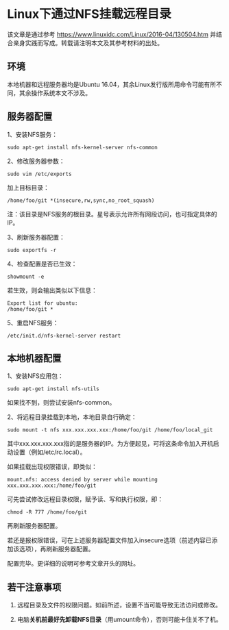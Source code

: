 # Linux下通过NFS挂载远程目录

该文章是通过参考 https://www.linuxidc.com/Linux/2016-04/130504.htm 并结合亲身实践而写成。转载请注明本文及其参考材料的出处。

## 环境

本地机器和远程服务器均是Ubuntu 16.04，其余Linux发行版所用命令可能有所不同，其余操作系统本文不涉及。

## 服务器配置

1、安装NFS服务：

```
sudo apt-get install nfs-kernel-server nfs-common
```

2、修改服务器参数：

```
sudo vim /etc/exports
```

加上目标目录：

```
/home/foo/git *(insecure,rw,sync,no_root_squash)
```

注：该目录是NFS服务的根目录。星号表示允许所有网段访问，也可指定具体的IP。

3、刷新服务器配置：

```
sudo exportfs -r
```

4、检查配置是否已生效：

```
showmount -e
```

若生效，则会输出类似以下信息：

```
Export list for ubuntu:
/home/foo/git *
```

5、重启NFS服务：

```
/etc/init.d/nfs-kernel-server restart
```


## 本地机器配置

1、安装NFS应用包：

```
sudo apt-get install nfs-utils
```

如果找不到，则尝试安装nfs-common。

2、将远程目录挂载到本地，本地目录自行确定：

```
sudo mount -t nfs xxx.xxx.xxx.xxx:/home/foo/git /home/foo/local_git
```

其中xxx.xxx.xxx.xxx指的是服务器的IP。为方便起见，可将这条命令加入开机启动设置（例如/etc/rc.local）。

如果挂载出现权限错误，即类似：

```
mount.nfs: access denied by server while mounting xxx.xxx.xxx.xxx:/home/foo/git
```

可先尝试修改远程目录权限，赋予读、写和执行权限，即：

```
chmod -R 777 /home/foo/git
```

再刷新服务器配置。

若还是报权限错误，可在上述服务器配置文件加入insecure选项（前述内容已添加该选项），再刷新服务器配置。


配置完毕。更详细的说明可参考文章开头的网址。


## 若干注意事项

1. 远程目录及文件的权限问题。如前所述，设置不当可能导致无法访问或修改。

2. 电脑**关机前最好先卸载NFS目录**（用umount命令），否则可能卡住关不了机。

